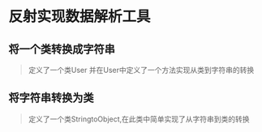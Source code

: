 反射实现数据解析工具
=====================
将一个类转换成字符串
--------------------
>定义了一个类User 并在User中定义了一个方法实现从类到字符串的转换

将字符串转换为类
------------------
>定义了一个类StringtoObject,在此类中简单实现了从字符串到类的转换
